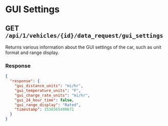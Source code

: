 # GUI Settings

## GET `/api/1/vehicles/{id}/data_request/gui_settings`

Returns various information about the GUI settings of the car, such as unit format and range display.

### Response

```json
{
  "response": {
    "gui_distance_units": "mi/hr",
    "gui_temperature_units": "F",
    "gui_charge_rate_units": "mi/hr",
    "gui_24_hour_time": false,
    "gui_range_display": "Rated",
    "timestamp": 1538365490671
  }
}
```

